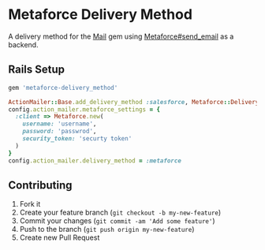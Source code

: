 # Metaforce Delivery Method

A delivery method for the [Mail](https://github.com/mikel/mail) gem using
[Metaforce#send\_email](https://github.com/ejholmes/metaforce) as a backend.

## Rails Setup

```ruby
gem 'metaforce-delivery_method'
```

```ruby
ActionMailer::Base.add_delivery_method :salesforce, Metaforce::DeliveryMethod
config.action_mailer.metaforce_settings = {
  :client => Metaforce.new(
    username: 'username',
    password: 'passwrod',
    security_token: 'securty token'
  )
}
config.action_mailer.delivery_method = :metaforce
```

## Contributing

1. Fork it
2. Create your feature branch (`git checkout -b my-new-feature`)
3. Commit your changes (`git commit -am 'Add some feature'`)
4. Push to the branch (`git push origin my-new-feature`)
5. Create new Pull Request
